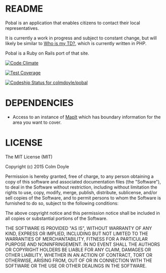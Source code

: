 # README

Pobal is an application that enables citizens to contact their local representatives.

It is currently a work in progress and subject to constant change, but will likely be similar to [Who is my TD?](http://whoismytd.com), which is currently written in PHP.

Pobal is a Ruby on Rails port of that site.

[![Code Climate](https://codeclimate.com/github/colmdoyle/pobal/badges/gpa.svg)](https://codeclimate.com/github/colmdoyle/pobal)

[![Test Coverage](https://codeclimate.com/github/colmdoyle/pobal/badges/coverage.svg)](https://codeclimate.com/github/colmdoyle/pobal/coverage)

[ ![Codeship Status for colmdoyle/pobal](https://codeship.com/projects/10fc0730-60b9-0133-0336-1a6c59bbc52b/status?branch=master)](https://codeship.com/projects/112277)

# DEPENDENCIES

* Access to an instance of [MapIt](https://mapit.mysociety.org/) which has boundary information for the area you want to cover.

# LICENSE

The MIT License (MIT)

Copyright (c) 2015 Colm Doyle

Permission is hereby granted, free of charge, to any person obtaining a copy
of this software and associated documentation files (the "Software"), to deal
in the Software without restriction, including without limitation the rights
to use, copy, modify, merge, publish, distribute, sublicense, and/or sell
copies of the Software, and to permit persons to whom the Software is
furnished to do so, subject to the following conditions:

The above copyright notice and this permission notice shall be included in all
copies or substantial portions of the Software.

THE SOFTWARE IS PROVIDED "AS IS", WITHOUT WARRANTY OF ANY KIND, EXPRESS OR
IMPLIED, INCLUDING BUT NOT LIMITED TO THE WARRANTIES OF MERCHANTABILITY,
FITNESS FOR A PARTICULAR PURPOSE AND NONINFRINGEMENT. IN NO EVENT SHALL THE
AUTHORS OR COPYRIGHT HOLDERS BE LIABLE FOR ANY CLAIM, DAMAGES OR OTHER
LIABILITY, WHETHER IN AN ACTION OF CONTRACT, TORT OR OTHERWISE, ARISING FROM,
OUT OF OR IN CONNECTION WITH THE SOFTWARE OR THE USE OR OTHER DEALINGS IN THE
SOFTWARE.
